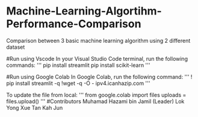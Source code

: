 # Machine-Learning-Algortihm-Performance-Comparison
Comparison between 3 basic machine learning algorithm using 2 different dataset

#Run using Vscode 
In your Visual Studio Code terminal, run the following commands:
'''
pip install streamlit
pip install scikit-learn
'''

#Run using Google Colab
In Google Colab, run the following command:
'''
! pip install streamlit -q
!wget -q -O - ipv4.icanhazip.com
'''

To update the file from local:
'''
from google.colab import files
uploads = files.upload()
'''
#Contributors
Muhamad Hazami bin Jamil (Leader)
Lok Yong Xue
Tan Kah Jun
